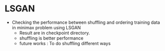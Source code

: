 # LSGAN
- Checking the performance between shuffling and ordering training data in minimax problem using LSGAN
  - Result are in checkpoint directory.
  - shuffling is better performance
  - future works : To do shuffling different ways
